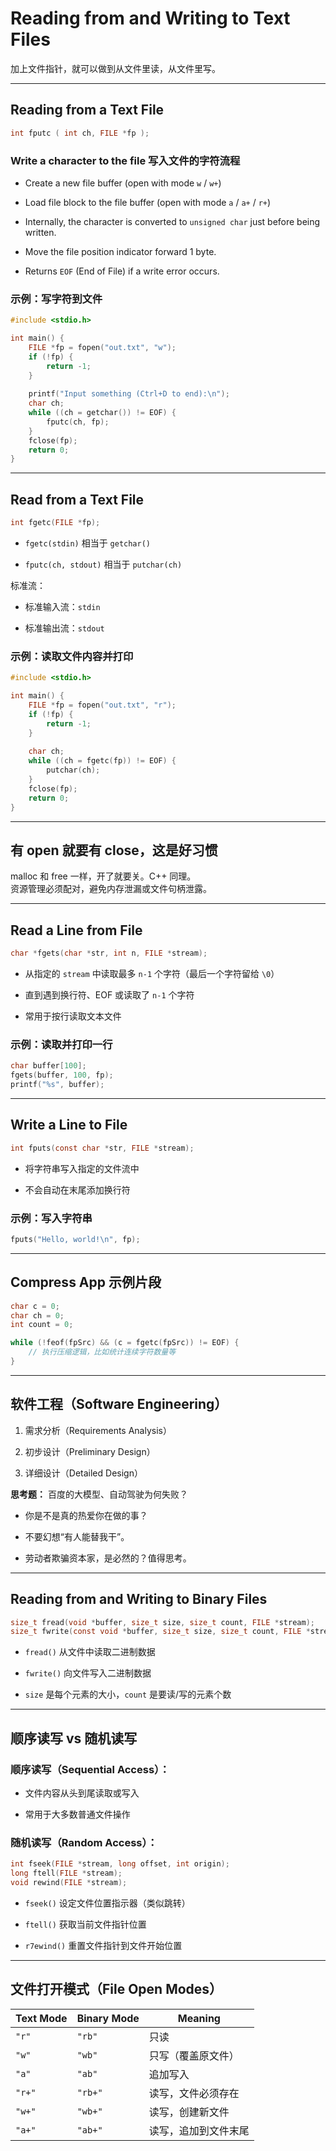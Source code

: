 # Reading from and Writing to Text Files

加上文件指针，就可以做到从文件里读，从文件里写。

---

## Reading from a Text File

```c
int fputc ( int ch, FILE *fp );
```

### Write a character to the file 写入文件的字符流程

- Create a new file buffer (open with mode `w` / `w+`)
    
- Load file block to the file buffer (open with mode `a` / `a+` / `r+`)
    
- Internally, the character is converted to `unsigned char` just before being written.
    
- Move the file position indicator forward 1 byte.
    
- Returns `EOF` (End of File) if a write error occurs.
    

### 示例：写字符到文件

```c
#include <stdio.h>

int main() {
	FILE *fp = fopen("out.txt", "w");
	if (!fp) {
		return -1;
	}
	
	printf("Input something (Ctrl+D to end):\n");
	char ch;
	while ((ch = getchar()) != EOF) {
		fputc(ch, fp);
	}
	fclose(fp);
	return 0;
}
```

---

## Read from a Text File

```c
int fgetc(FILE *fp);
```

- `fgetc(stdin)` 相当于 `getchar()`
    
- `fputc(ch, stdout)` 相当于 `putchar(ch)`
    

标准流：

- 标准输入流：`stdin`
    
- 标准输出流：`stdout`
    

### 示例：读取文件内容并打印

```c
#include <stdio.h>

int main() {
	FILE *fp = fopen("out.txt", "r");
	if (!fp) {
		return -1;
	}
	
	char ch;
	while ((ch = fgetc(fp)) != EOF) {
		putchar(ch);
	}
	fclose(fp);
	return 0;
}
```

---

## 有 open 就要有 close，这是好习惯

malloc 和 free 一样，开了就要关。C++ 同理。  
资源管理必须配对，避免内存泄漏或文件句柄泄露。

---

## Read a Line from File

```c
char *fgets(char *str, int n, FILE *stream);
```

- 从指定的 `stream` 中读取最多 `n-1` 个字符（最后一个字符留给 `\0`）
    
- 直到遇到换行符、EOF 或读取了 `n-1` 个字符
    
- 常用于按行读取文本文件
    

### 示例：读取并打印一行

```c
char buffer[100];
fgets(buffer, 100, fp);
printf("%s", buffer);
```

---

## Write a Line to File

```c
int fputs(const char *str, FILE *stream);
```

- 将字符串写入指定的文件流中
    
- 不会自动在末尾添加换行符
    

### 示例：写入字符串

```c
fputs("Hello, world!\n", fp);
```

---

## Compress App 示例片段

```c
char c = 0;
char ch = 0;
int count = 0;

while (!feof(fpSrc) && (c = fgetc(fpSrc)) != EOF) {
	// 执行压缩逻辑，比如统计连续字符数量等
}
```

---

## 软件工程（Software Engineering）

1. 需求分析（Requirements Analysis）
    
2. 初步设计（Preliminary Design）
    
3. 详细设计（Detailed Design）
    

**思考题：** 百度的大模型、自动驾驶为何失败？

- 你是不是真的热爱你在做的事？
    
- 不要幻想“有人能替我干”。
    
- 劳动者欺骗资本家，是必然的？值得思考。
    

---

## Reading from and Writing to Binary Files

```c
size_t fread(void *buffer, size_t size, size_t count, FILE *stream);
size_t fwrite(const void *buffer, size_t size, size_t count, FILE *stream);
```

- `fread()` 从文件中读取二进制数据
    
- `fwrite()` 向文件写入二进制数据
    
- `size` 是每个元素的大小，`count` 是要读/写的元素个数
    

---

## 顺序读写 vs 随机读写

### 顺序读写（Sequential Access）：

- 文件内容从头到尾读取或写入
    
- 常用于大多数普通文件操作
    

### 随机读写（Random Access）：

```c
int fseek(FILE *stream, long offset, int origin);
long ftell(FILE *stream);
void rewind(FILE *stream);
```

- `fseek()` 设定文件位置指示器（类似跳转）
    
- `ftell()` 获取当前文件指针位置
    
- `r7ewind()` 重置文件指针到文件开始位置
    

---

## 文件打开模式（File Open Modes）

|Text Mode|Binary Mode|Meaning|
|---|---|---|
|`"r"`|`"rb"`|只读|
|`"w"`|`"wb"`|只写（覆盖原文件）|
|`"a"`|`"ab"`|追加写入|
|`"r+"`|`"rb+"`|读写，文件必须存在|
|`"w+"`|`"wb+"`|读写，创建新文件|
|`"a+"`|`"ab+"`|读写，追加到文件末尾|
